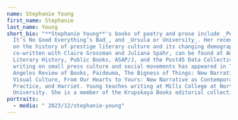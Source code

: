 ```yaml
---
name: Stephanie Young
first_name: Stephanie
last_name: Young
short_bio: "**Stephanie Young**'s books of poetry and prose include _Pet Sounds,
  It’s No Good Everything’s Bad_, and _Ursula or University_. Her recent writing
  on the history of prestige literary culture and its changing demographics,
  co-written with Claire Grossman and Juliana Spahr, can be found at American
  Literary History, Public Books, ASAP/J, and the Post45 Data Collective. Her
  writing on small press culture and social movements has appeared in The Los
  Angeles Review of Books, Paideuma, The Bigness of Things: New Narrative and
  Visual Culture, From Our Hearts to Yours: New Narrative as Contemporary
  Practice, and Harriet. Young teaches writing at Mills College at Northeastern
  University. She is a member of the Krupskaya Books editorial collective. "
portraits:
  - media: " 2023/12/stephanie-young"
---
```

